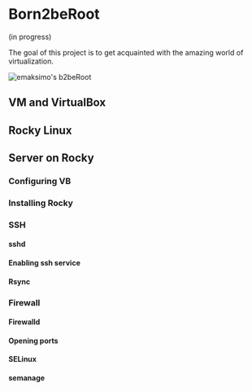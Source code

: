 # Born2beRoot
(in progress)

The goal of this project is to get acquainted with the amazing world of virtualization.

![emaksimo's b2beRoot](https://user-images.githubusercontent.com/51645091/221917201-45cedcb5-7568-466d-b2cd-fd52d3001af1.png)

## VM and VirtualBox 

## Rocky Linux 

## Server on Rocky
### Configuring VB
### Installing Rocky
### SSH
#### sshd
#### Enabling ssh service
#### Rsync
### Firewall
#### Firewalld
#### Opening ports
#### SELinux
#### semanage 
